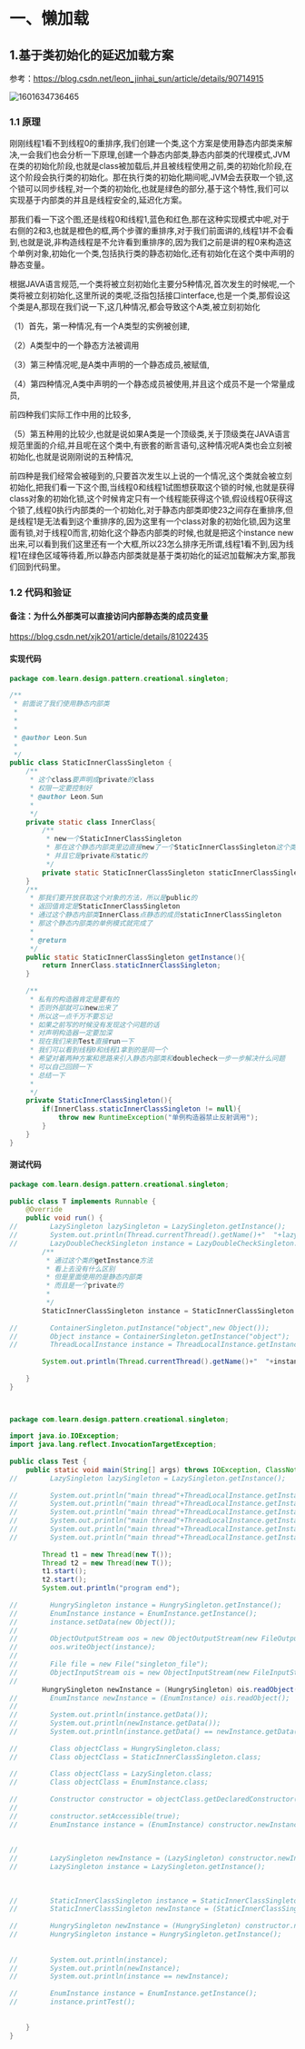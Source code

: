 # 一、懒加载

## 1.基于类初始化的延迟加载方案

参考：https://blog.csdn.net/leon_jinhai_sun/article/details/90714915

![1601634736465](02单例模式总结-参考视频.assets/1601634736465.png)

### 1.1 原理

​		刚刚线程1看不到线程0的重排序,我们创建一个类,这个方案是使用静态内部类来解决,一会我们也会分析一下原理,创建一个静态内部类,静态内部类的代理模式,JVM在类的初始化阶段,也就是class被加载后,并且被线程使用之前,类的初始化阶段,在这个阶段会执行类的初始化。那在执行类的初始化期间呢,JVM会去获取一个锁,这个锁可以同步线程,对一个类的初始化,也就是绿色的部分,基于这个特性,我们可以实现基于内部类的并且是线程安全的,延迟化方案。

​	那我们看一下这个图,还是线程0和线程1,蓝色和红色,那在这种实现模式中呢,对于右侧的2和3,也就是橙色的框,两个步骤的重排序,对于我们前面讲的,线程1并不会看到,也就是说,非构造线程是不允许看到重排序的,因为我们之前是讲的程0来构造这个单例对象,初始化一个类,包括执行类的静态初始化,还有初始化在这个类中声明的静态变量。

​	根据JAVA语言规范,一个类将被立刻初始化主要分5种情况,首次发生的时候呢,一个类将被立刻初始化,这里所说的类呢,泛指包括接口interface,也是一个类,那假设这个类是A,那现在我们说一下,这几种情况,都会导致这个A类,被立刻初始化

（1）首先，第一种情况,有一个A类型的实例被创建,

（2）A类型中的一个静态方法被调用

（3）第三种情况呢,是A类中声明的一个静态成员,被赋值,

（4）第四种情况,A类中声明的一个静态成员被使用,并且这个成员不是一个常量成员,

前四种我们实际工作中用的比较多,

（5）第五种用的比较少,也就是说如果A类是一个顶级类,关于顶级类在JAVA语言规范里面的介绍,并且呢在这个类中,有嵌套的断言语句,这种情况呢A类也会立刻被初始化,也就是说刚刚说的五种情况,

前四种是我们经常会被碰到的,只要首次发生以上说的一个情况,这个类就会被立刻初始化,把我们看一下这个图,当线程0和线程1试图想获取这个锁的时候,也就是获得class对象的初始化锁,这个时候肯定只有一个线程能获得这个锁,假设线程0获得这个锁了,线程0执行内部类的一个初始化,对于静态内部类即使23之间存在重排序,但是线程1是无法看到这个重排序的,因为这里有一个class对象的初始化锁,因为这里面有锁,对于线程0而言,初始化这个静态内部类的时候,也就是把这个instance new出来,可以看到我们这里还有一个大框,所以23怎么排序无所谓,线程1看不到,因为线程1在绿色区域等待着,所以静态内部类就是基于类初始化的延迟加载解决方案,那我们回到代码里。

### 1.2 代码和验证

#### 备注：为什么外部类可以直接访问内部静态类的成员变量

https://blog.csdn.net/xjk201/article/details/81022435

#### 实现代码

```java
package com.learn.design.pattern.creational.singleton;
 
/**
 * 前面说了我们使用静态内部类
 * 
 * 
 * 
 * @author Leon.Sun
 *
 */
public class StaticInnerClassSingleton {
	/**
	 * 这个class要声明成private的class
	 * 权限一定要控制好
	 * @author Leon.Sun
	 *
	 */
    private static class InnerClass{
    	/**
    	 * new一个StaticInnerClassSingleton
    	 * 那在这个静态内部类里边直接new了一个StaticInnerClassSingleton这个类的对象
    	 * 并且它是private和static的
    	 */
        private static StaticInnerClassSingleton staticInnerClassSingleton = new StaticInnerClassSingleton();
    }
    /**
     * 那我们要开放获取这个对象的方法，所以是public的
     * 返回值肯定是StaticInnerClassSingleton
     * 通过这个静态内部类InnerClass点静态的成员staticInnerClassSingleton
     * 那这个静态内部类的单例模式就完成了
     *  
     * @return
     */
    public static StaticInnerClassSingleton getInstance(){
        return InnerClass.staticInnerClassSingleton;
    }
 
    /**
     * 私有的构造器肯定是要有的
     * 否则外部就可以new出来了
     * 所以这一点千万不要忘记
     * 如果之前写的时候没有发现这个问题的话
     * 对声明构造器一定要加深
     * 现在我们来到Test直接run一下
     * 我们可以看到线程0和线程1拿到的是同一个
     * 希望对着两种方案和思路来引入静态内部类和doublecheck一步一步解决什么问题
     * 可以自己回顾一下
     * 总结一下
     * 
     */
    private StaticInnerClassSingleton(){
        if(InnerClass.staticInnerClassSingleton != null){
            throw new RuntimeException("单例构造器禁止反射调用");
        }
    }
}

```

#### 测试代码

```java
package com.learn.design.pattern.creational.singleton;
 
public class T implements Runnable {
    @Override
    public void run() {
//        LazySingleton lazySingleton = LazySingleton.getInstance();
//        System.out.println(Thread.currentThread().getName()+"  "+lazySingleton);
//        LazyDoubleCheckSingleton instance = LazyDoubleCheckSingleton.getInstance();
    	/**
    	 * 通过这个类的getInstance方法
    	 * 看上去没有什么区别
    	 * 但是里面使用的是静态内部类
    	 * 而且是一个private的
    	 * 
    	 */
        StaticInnerClassSingleton instance = StaticInnerClassSingleton.getInstance();;
 
//        ContainerSingleton.putInstance("object",new Object());
//        Object instance = ContainerSingleton.getInstance("object");
//        ThreadLocalInstance instance = ThreadLocalInstance.getInstance();
 
        System.out.println(Thread.currentThread().getName()+"  "+instance);
 
    }
}




```

```java
package com.learn.design.pattern.creational.singleton;
 
import java.io.IOException;
import java.lang.reflect.InvocationTargetException;
 
public class Test {
    public static void main(String[] args) throws IOException, ClassNotFoundException, NoSuchMethodException, IllegalAccessException, InvocationTargetException, InstantiationException {
//        LazySingleton lazySingleton = LazySingleton.getInstance();
 
//        System.out.println("main thread"+ThreadLocalInstance.getInstance());
//        System.out.println("main thread"+ThreadLocalInstance.getInstance());
//        System.out.println("main thread"+ThreadLocalInstance.getInstance());
//        System.out.println("main thread"+ThreadLocalInstance.getInstance());
//        System.out.println("main thread"+ThreadLocalInstance.getInstance());
//        System.out.println("main thread"+ThreadLocalInstance.getInstance());
 
        Thread t1 = new Thread(new T());
        Thread t2 = new Thread(new T());
        t1.start();
        t2.start();
        System.out.println("program end");
 
//        HungrySingleton instance = HungrySingleton.getInstance();
//        EnumInstance instance = EnumInstance.getInstance();
//        instance.setData(new Object());
//
//        ObjectOutputStream oos = new ObjectOutputStream(new FileOutputStream("singleton_file"));
//        oos.writeObject(instance);
//
//        File file = new File("singleton_file");
//        ObjectInputStream ois = new ObjectInputStream(new FileInputStream(file));
//
        HungrySingleton newInstance = (HungrySingleton) ois.readObject();
//        EnumInstance newInstance = (EnumInstance) ois.readObject();
//
//        System.out.println(instance.getData());
//        System.out.println(newInstance.getData());
//        System.out.println(instance.getData() == newInstance.getData());
 
//        Class objectClass = HungrySingleton.class;
//        Class objectClass = StaticInnerClassSingleton.class;
 
//        Class objectClass = LazySingleton.class;
//        Class objectClass = EnumInstance.class;
 
//        Constructor constructor = objectClass.getDeclaredConstructor(String.class,int.class);
//
//        constructor.setAccessible(true);
//        EnumInstance instance = (EnumInstance) constructor.newInstance("Geely",666);
 
 
//
//        LazySingleton newInstance = (LazySingleton) constructor.newInstance();
//        LazySingleton instance = LazySingleton.getInstance();
 
 
 
//        StaticInnerClassSingleton instance = StaticInnerClassSingleton.getInstance();
//        StaticInnerClassSingleton newInstance = (StaticInnerClassSingleton) constructor.newInstance();
 
//        HungrySingleton newInstance = (HungrySingleton) constructor.newInstance();
//        HungrySingleton instance = HungrySingleton.getInstance();
 
 
//        System.out.println(instance);
//        System.out.println(newInstance);
//        System.out.println(instance == newInstance);
 
//        EnumInstance instance = EnumInstance.getInstance();
//        instance.printTest();
 
 
    }
}

```



